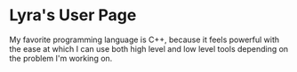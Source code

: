 # Lyra's User Page

My favorite programming language is C++, because it feels powerful with the ease at which I can use both high level and low level tools depending on the problem I'm working on.
